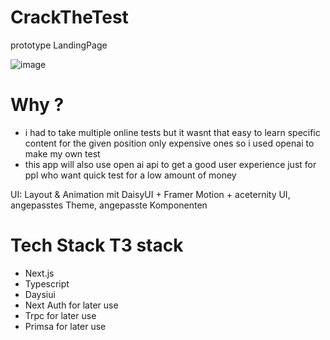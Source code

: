 # CrackTheTest

prototype LandingPage

![image](https://github.com/user-attachments/assets/2225cb5a-4e2b-41bd-8145-c906c285563f)





# Why ?
- i had to take multiple online tests but it wasnt that easy to learn specific content for the given position only expensive ones so i used openai to make my own test
- this app will also use open ai api to get a good user experience just for ppl who want quick test for a low amount of money


UI: Layout & Animation mit DaisyUI + Framer Motion + aceternity UI, angepasstes Theme, angepasste Komponenten
# Tech Stack   T3 stack
- Next.js
- Typescript
- Daysiui
- Next Auth for later use
- Trpc for later use
- Primsa for later use

